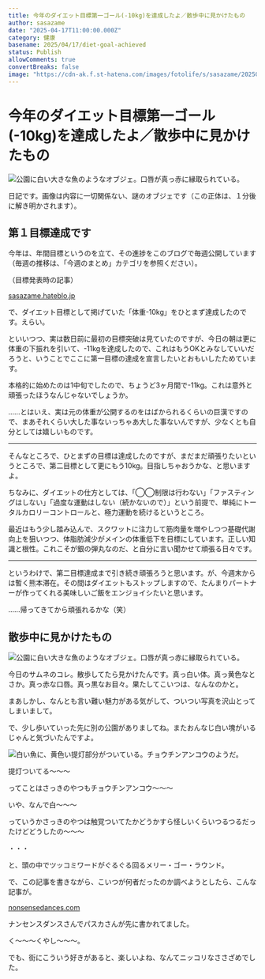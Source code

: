 ```yaml
---
title: 今年のダイエット目標第一ゴール(-10kg)を達成したよ／散歩中に見かけたもの
author: sasazame
date: "2025-04-17T11:00:00.000Z"
category: 健康
basename: 2025/04/17/diet-goal-achieved
status: Publish
allowComments: true
convertBreaks: false
image: "https://cdn-ak.f.st-hatena.com/images/fotolife/s/sasazame/20250417/20250417192638.png"
---
```

# 今年のダイエット目標第一ゴール(-10kg)を達成したよ／散歩中に見かけたもの

![公園に白い大きな魚のようなオブジェ。口唇が真っ赤に縁取られている。](https://cdn-ak.f.st-hatena.com/images/fotolife/s/sasazame/20250417/20250417192638.png)

日記です。画像は内容に一切関係ない、謎のオブジェです（この正体は、１分後に解き明かされます）。

<!-- Extended Body -->

## 第１目標達成です

今年は、年間目標というのを立て、その進捗をこのブログで毎週公開しています（毎週の推移は、「今週のまとめ」カテゴリを参照ください）。

（目標発表時の記事）

[sasazame.hateblo.jp](https://sasazame.hateblo.jp/entry/2025/01/01/215208)

で、ダイエット目標として掲げていた「体重-10kg」をひとまず達成したのです。えらい。

といいつつ、実は数日前に最初の目標突破は見ていたのですが、今日の朝は更に体重の下振れを引いて、-11kgを達成したので、これはもうOKとみなしていいだろうと、いうことでここに第一目標の達成を宣言したいとおもいしたためています。

本格的に始めたのは1中旬でしたので、ちょうど3ヶ月間で-11kg。これは意外と頑張ったほうなんじゃないでしょうか。

……とはいえ、実は元の体重が公開するのをはばかられるくらいの巨漢ですので、まあそれくらい大した事ないっちゃあ大した事ないんですが、少なくとも自分としては嬉しいものです。

* * *

そんなところで、ひとまずの目標は達成したのですが、まだまだ頑張りたいというところで、第二目標として更にもう10kg。目指しちゃおうかな、と思いますよ。

ちなみに、ダイエットの仕方としては、「◯◯制限は行わない」「ファスティングはしない」「過度な運動はしない（続かないので）」という前提で、単純にトータルカロリーコントロールと、極力運動を続けるというところ。

最近はもう少し踏み込んで、スクワットに注力して筋肉量を増やしつつ基礎代謝向上を狙いつつ、体脂肪減少がメインの体重低下を目標にしています。正しい知識と根性。これこそが銀の弾丸なのだ、と自分に言い聞かせて頑張る日々です。

* * *

というわけで、第二目標達成まで引き続き頑張ろうと思います。が、今週末からは暫く熊本滞在。その間はダイエットもストップしますので、たんまりパートナーが作ってくれる美味しいご飯をエンジョイシたいと思います。

……帰ってきてから頑張れるかな（笑）

## 散歩中に見かけたもの

![公園に白い大きな魚のようなオブジェ。口唇が真っ赤に縁取られている。](https://cdn-ak.f.st-hatena.com/images/fotolife/s/sasazame/20250417/20250417192647.png)

今日のサムネのコレ。散歩してたら見かけたんです。真っ白い体。真っ黄色なとさか。真っ赤な口唇。真っ黒なお目々。果たしてこいつは、なんなのかと。

まあしかし、なんとも言い難い魅力がある気がして、ついつい写真を沢山とってしまいまして。

で、少し歩いていった先に別の公園がありましてね。またおんなじ白い塊がいるじゃんと気づいたんですよ。

![白い魚に、黄色い提灯部分がついている。チョウチンアンコウのようだ。](https://cdn-ak.f.st-hatena.com/images/fotolife/s/sasazame/20250417/20250417194006.png)

提灯ついてる～～～

ってことはさっきのやつもチョウチンアンコウ～～～

いや、なんで白～～～

っていうかさっきのやつは触覚ついてたかどうかすら怪しいくらいつるつるだったけどどうしたの～～～

・・・

と、頭の中でツッコミワードがぐるぐる回るメリー・ゴー・ラウンド。

で、この記事を書きながら、こいつが何者だったのか調べようとしたら、こんな記事が。

[nonsensedances.com](https://nonsensedances.com/?p=2815)

ナンセンスダンスさんでパスカさんが先に書かれてました。

く～～～くやし～～～。

でも、街にこういう好きがあると、楽しいよね、なんてニッコリなささざめでした。